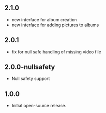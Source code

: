 ## 2.1.0

* new interface for album creation
* new interface for adding pictures to albums

## 2.0.1

* fix for null safe handling of missing video file

## 2.0.0-nullsafety

* Null safety support

## 1.0.0

* Initial open-source release.
